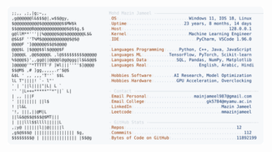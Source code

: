 <picture>
  <source srcset="https://raw.githubusercontent.com/mmazinjameel/mmazinjameel/main/dark_mode.svg?v=1752919853" media="(prefers-color-scheme: dark)">
  <img src="https://raw.githubusercontent.com/mmazinjameel/mmazinjameel/main/light_mode.svg?v=1752919853">
</picture>
